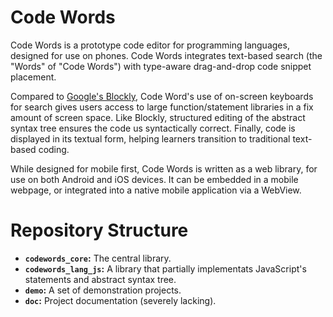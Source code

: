 # Code Words

Code Words is a prototype code editor for programming languages, designed for
use on phones. Code Words integrates text-based search (the "Words" of "Code
Words") with type-aware drag-and-drop code snippet placement.

Compared to [Google's Blockly](developers.google.com/blockly), Code Word's use
of on-screen keyboards for search gives users access to large
function/statement libraries in a fix amount of screen space. Like Blockly,
structured editing of the abstract syntax tree ensures the code us
syntactically correct. Finally, code is displayed in its textual form, helping
learners transition to traditional text-based coding.

While designed for mobile first, Code Words is written as a web library, for
use on both Android and iOS devices. It can be embedded in a mobile webpage,
or integrated into a native mobile application via a WebView.

# Repository Structure

 * **`codewords_core`:** The central library.
 * **`codewords_lang_js`:** A library that partially implementats JavaScript's
   statements and abstract syntax tree.
 * **`demo`:** A set of demonstration projects.
 * **`doc`:** Project documentation (severely lacking).
